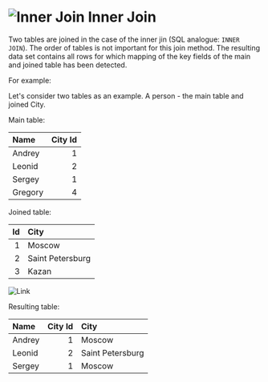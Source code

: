 # ![Inner Join](../../../images/icons/joindata/join-inner_default.svg) Inner Join

Two tables are joined in the case of the inner jin (SQL analogue: `INNER JOIN`). The order of tables is not important for this join method.
The resulting data set contains all rows for which mapping of the key fields of the main and joined table has been detected.

For example:

Let's consider two tables as an example. A person - the main table and joined City.

Main table:

|Name|City Id|
|:-|-:|
|Andrey|1|
|Leonid|2|
|Sergey|1|
|Gregory|4|

Joined table:

|Id|City|
|-:|:-|
|1|Moscow|
|2|Saint Petersburg|
|3|Kazan|

![Link](./merge.svg)

Resulting table:

|Name|City Id|City|
|:-|-:|:-|
|Andrey|1|Moscow|
|Leonid|2|Saint Petersburg|
|Sergey|1|Moscow|

